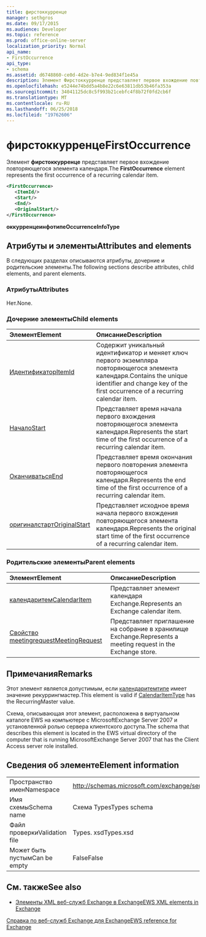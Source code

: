 ```yaml
---
title: фирстоккурренце
manager: sethgros
ms.date: 09/17/2015
ms.audience: Developer
ms.topic: reference
ms.prod: office-online-server
localization_priority: Normal
api_name:
- FirstOccurrence
api_type:
- schema
ms.assetid: d6748860-ce0d-4d2e-b7e4-9ed834f1e45a
description: Элемент Фирстоккурренце представляет первое вхождение повторяющегося элемента календаря.
ms.openlocfilehash: e5244e74bdd5a4b8e22c6e63811db53b46fa353a
ms.sourcegitcommit: 34041125dc8c5f993b21cebfc4f8b72f0fd2cb6f
ms.translationtype: MT
ms.contentlocale: ru-RU
ms.lasthandoff: 06/25/2018
ms.locfileid: "19762606"
---
```

# <a name="firstoccurrence"></a><span data-ttu-id="c673d-103">фирстоккурренце</span><span class="sxs-lookup"><span data-stu-id="c673d-103">FirstOccurrence</span></span>

<span data-ttu-id="c673d-104">Элемент **фирстоккурренце** представляет первое вхождение повторяющегося элемента календаря.</span><span class="sxs-lookup"><span data-stu-id="c673d-104">The **FirstOccurrence** element represents the first occurrence of a recurring calendar item.</span></span> 
  
```xml
<FirstOccurrence>
   <ItemId/>
   <Start/>
   <End/>
   <OriginalStart/>
</FirstOccurrence>
```

 <span data-ttu-id="c673d-105">**оккурренцеинфотипе**</span><span class="sxs-lookup"><span data-stu-id="c673d-105">**OccurrenceInfoType**</span></span>
## <a name="attributes-and-elements"></a><span data-ttu-id="c673d-106">Атрибуты и элементы</span><span class="sxs-lookup"><span data-stu-id="c673d-106">Attributes and elements</span></span>

<span data-ttu-id="c673d-107">В следующих разделах описываются атрибуты, дочерние и родительские элементы.</span><span class="sxs-lookup"><span data-stu-id="c673d-107">The following sections describe attributes, child elements, and parent elements.</span></span>
  
### <a name="attributes"></a><span data-ttu-id="c673d-108">Атрибуты</span><span class="sxs-lookup"><span data-stu-id="c673d-108">Attributes</span></span>

<span data-ttu-id="c673d-109">Нет.</span><span class="sxs-lookup"><span data-stu-id="c673d-109">None.</span></span>
  
### <a name="child-elements"></a><span data-ttu-id="c673d-110">Дочерние элементы</span><span class="sxs-lookup"><span data-stu-id="c673d-110">Child elements</span></span>

|<span data-ttu-id="c673d-111">**Элемент**</span><span class="sxs-lookup"><span data-stu-id="c673d-111">**Element**</span></span>|<span data-ttu-id="c673d-112">**Описание**</span><span class="sxs-lookup"><span data-stu-id="c673d-112">**Description**</span></span>|
|:-----|:-----|
|[<span data-ttu-id="c673d-113">Идентификатор</span><span class="sxs-lookup"><span data-stu-id="c673d-113">ItemId</span></span>](itemid.md) <br/> |<span data-ttu-id="c673d-114">Содержит уникальный идентификатор и меняет ключ первого экземпляра повторяющегося элемента календаря.</span><span class="sxs-lookup"><span data-stu-id="c673d-114">Contains the unique identifier and change key of the first occurrence of a recurring calendar item.</span></span>  <br/> |
|[<span data-ttu-id="c673d-115">Начало</span><span class="sxs-lookup"><span data-stu-id="c673d-115">Start</span></span>](start.md) <br/> |<span data-ttu-id="c673d-116">Представляет время начала первого вхождения повторяющегося элемента календаря.</span><span class="sxs-lookup"><span data-stu-id="c673d-116">Represents the start time of the first occurrence of a recurring calendar item.</span></span>  <br/> |
|[<span data-ttu-id="c673d-117">Оканчиваться</span><span class="sxs-lookup"><span data-stu-id="c673d-117">End </span></span>](end-ex15websvcsotherref.md) <br/> |<span data-ttu-id="c673d-118">Представляет время окончания первого повторения элемента повторяющегося календаря.</span><span class="sxs-lookup"><span data-stu-id="c673d-118">Represents the end time of the first occurrence of a recurring calendar item.</span></span>  <br/> |
|[<span data-ttu-id="c673d-119">оригиналстарт</span><span class="sxs-lookup"><span data-stu-id="c673d-119">OriginalStart</span></span>](originalstart.md) <br/> |<span data-ttu-id="c673d-120">Представляет исходное время начала первого вхождения повторяющегося элемента календаря.</span><span class="sxs-lookup"><span data-stu-id="c673d-120">Represents the original start time of the first occurrence of a recurring calendar item.</span></span>  <br/> |
   
### <a name="parent-elements"></a><span data-ttu-id="c673d-121">Родительские элементы</span><span class="sxs-lookup"><span data-stu-id="c673d-121">Parent elements</span></span>

|<span data-ttu-id="c673d-122">**Элемент**</span><span class="sxs-lookup"><span data-stu-id="c673d-122">**Element**</span></span>|<span data-ttu-id="c673d-123">**Описание**</span><span class="sxs-lookup"><span data-stu-id="c673d-123">**Description**</span></span>|
|:-----|:-----|
|[<span data-ttu-id="c673d-124">календаритем</span><span class="sxs-lookup"><span data-stu-id="c673d-124">CalendarItem</span></span>](calendaritem.md) <br/> |<span data-ttu-id="c673d-125">Представляет элемент календаря Exchange.</span><span class="sxs-lookup"><span data-stu-id="c673d-125">Represents an Exchange calendar item.</span></span>  <br/> |
|[<span data-ttu-id="c673d-126">Свойство meetingrequest</span><span class="sxs-lookup"><span data-stu-id="c673d-126">MeetingRequest</span></span>](meetingrequest.md) <br/> |<span data-ttu-id="c673d-127">Представляет приглашение на собрание в хранилище Exchange.</span><span class="sxs-lookup"><span data-stu-id="c673d-127">Represents a meeting request in the Exchange store.</span></span>  <br/> |
   
## <a name="remarks"></a><span data-ttu-id="c673d-128">Примечания</span><span class="sxs-lookup"><span data-stu-id="c673d-128">Remarks</span></span>

<span data-ttu-id="c673d-129">Этот элемент является допустимым, если [календаритемтипе](calendaritemtype.md) имеет значение рекуррингмастер.</span><span class="sxs-lookup"><span data-stu-id="c673d-129">This element is valid if [CalendarItemType](calendaritemtype.md) has the RecurringMaster value.</span></span> 
  
<span data-ttu-id="c673d-130">Схема, описывающая этот элемент, расположена в виртуальном каталоге EWS на компьютере с MicrosoftExchange Server 2007 и установленной ролью сервера клиентского доступа.</span><span class="sxs-lookup"><span data-stu-id="c673d-130">The schema that describes this element is located in the EWS virtual directory of the computer that is running MicrosoftExchange Server 2007 that has the Client Access server role installed.</span></span>
  
## <a name="element-information"></a><span data-ttu-id="c673d-131">Сведения об элементе</span><span class="sxs-lookup"><span data-stu-id="c673d-131">Element information</span></span>

|||
|:-----|:-----|
|<span data-ttu-id="c673d-132">Пространство имен</span><span class="sxs-lookup"><span data-stu-id="c673d-132">Namespace</span></span>  <br/> |http://schemas.microsoft.com/exchange/services/2006/types  <br/> |
|<span data-ttu-id="c673d-133">Имя схемы</span><span class="sxs-lookup"><span data-stu-id="c673d-133">Schema name</span></span>  <br/> |<span data-ttu-id="c673d-134">Схема Types</span><span class="sxs-lookup"><span data-stu-id="c673d-134">Types schema</span></span>  <br/> |
|<span data-ttu-id="c673d-135">Файл проверки</span><span class="sxs-lookup"><span data-stu-id="c673d-135">Validation file</span></span>  <br/> |<span data-ttu-id="c673d-136">Types. xsd</span><span class="sxs-lookup"><span data-stu-id="c673d-136">Types.xsd</span></span>  <br/> |
|<span data-ttu-id="c673d-137">Может быть пустым</span><span class="sxs-lookup"><span data-stu-id="c673d-137">Can be empty</span></span>  <br/> |<span data-ttu-id="c673d-138">False</span><span class="sxs-lookup"><span data-stu-id="c673d-138">False</span></span>  <br/> |
   
## <a name="see-also"></a><span data-ttu-id="c673d-139">См. также</span><span class="sxs-lookup"><span data-stu-id="c673d-139">See also</span></span>



- [<span data-ttu-id="c673d-140">Элементы XML веб-служб Exchange в Exchange</span><span class="sxs-lookup"><span data-stu-id="c673d-140">EWS XML elements in Exchange</span></span>](ews-xml-elements-in-exchange.md)
  
[<span data-ttu-id="c673d-141">Справка по веб-служб Exchange для Exchange</span><span class="sxs-lookup"><span data-stu-id="c673d-141">EWS reference for Exchange</span></span>](ews-reference-for-exchange.md)

